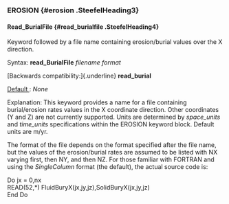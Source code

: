 ### EROSION {#erosion .SteefelHeading3}

#### **Read_BurialFile** {#read_burialfile .SteefelHeading4}

Keyword followed by a file name containing erosion/burial values over
the X direction.

Syntax:  **read_BurialFile** *filename format*

[Backwards compatibility:]{.underline} **read_burial**

<u> Default </u>: *None*

Explanation:  This keyword provides a name for a file
containing burial/erosion rates values in the X coordinate direction.
Other coordinates (Y and Z) are not currently supported. Units are
determined by *space_units* and *time_units* specifications within the
EROSION keyword block. Default units are m/yr.

The format of the file depends on the format specified after the file
name, but the values of the erosion/burial rates are assumed to be
listed with NX varying first, then NY, and then NZ. For those familiar
with FORTRAN and using the *SingleColumn* format (the default), the
actual source code is:

Do jx = 0,nx\
READ(52,\*) FluidBuryX(jx,jy,jz),SolidBuryX(jx,jy,jz)\
End Do